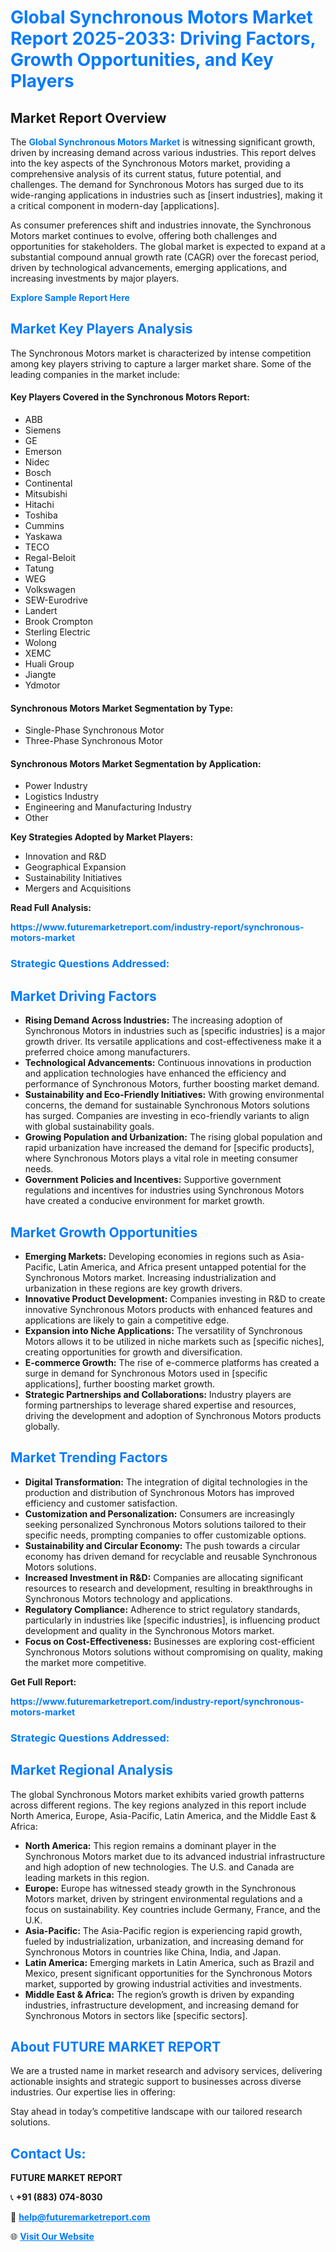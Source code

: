 <h1 style="color: #007BFF;">Global Synchronous Motors Market Report 2025-2033: Driving Factors, Growth Opportunities, and Key Players</h1>

<section id="overview">
<h2>Market Report Overview</h2>
<p>The <a href="https://www.futuremarketreport.com/industry-report/synchronous-motors-market" style="color: #007BFF; text-decoration: none;"><strong>Global Synchronous Motors Market</strong></a> is witnessing significant growth, driven by increasing demand across various industries. This report delves into the key aspects of the Synchronous Motors market, providing a comprehensive analysis of its current status, future potential, and challenges. The demand for Synchronous Motors has surged due to its wide-ranging applications in industries such as [insert industries], making it a critical component in modern-day [applications].</p>
<p>As consumer preferences shift and industries innovate, the Synchronous Motors market continues to evolve, offering both challenges and opportunities for stakeholders. The global market is expected to expand at a substantial compound annual growth rate (CAGR) over the forecast period, driven by technological advancements, emerging applications, and increasing investments by major players.</p>
</section>

<section id="overview">
<p><a href="https://www.futuremarketreport.com/request-sample/reportId=90016" style="color: #007BFF; text-decoration: none;"><strong>Explore Sample Report Here</strong></a></p>
</section>

<section id="key-players">
<h2 style="color: #007BFF;">Market Key Players Analysis</h2>
<p>The Synchronous Motors market is characterized by intense competition among key players striving to capture a larger market share. Some of the leading companies in the market include:</p>
<h4>Key Players Covered in the Synchronous Motors Report:</h4>
<ul><li>ABB</li><li>Siemens</li><li>GE</li><li>Emerson</li><li>Nidec</li><li>Bosch</li><li>Continental</li><li>Mitsubishi</li><li>Hitachi</li><li>Toshiba</li><li>Cummins</li><li>Yaskawa</li><li>TECO</li><li>Regal-Beloit</li><li>Tatung</li><li>WEG</li><li>Volkswagen</li><li>SEW-Eurodrive</li><li>Landert</li><li>Brook Crompton</li><li>Sterling Electric</li><li>Wolong</li><li>XEMC</li><li>Huali Group</li><li>Jiangte</li><li>Ydmotor</li></ul>
<h4>Synchronous Motors Market Segmentation by Type:</h4>
<ul><li>Single-Phase Synchronous Motor</li><li>Three-Phase Synchronous Motor</li></ul>

<h4>Synchronous Motors Market Segmentation by Application:</h4>
<ul><li>Power Industry</li><li>Logistics Industry</li><li>Engineering and Manufacturing Industry</li><li>Other</li></ul>
<p><strong>Key Strategies Adopted by Market Players:</strong></p>
<ul>
<li>Innovation and R&D</li>
<li>Geographical Expansion</li>
<li>Sustainability Initiatives</li>
<li>Mergers and Acquisitions</li>
</ul>
</section>

<section>
<p><strong>Read Full Analysis: </strong></p><a href="https://www.futuremarketreport.com/industry-report/synchronous-motors-market" style="color: #007BFF; text-decoration: none;"><strong>https://www.futuremarketreport.com/industry-report/synchronous-motors-market</strong></a>
<h3 style="color: #007BFF;">Strategic Questions Addressed:</h3>
</section>

<section id="driving-factors">
<h2 style="color: #007BFF;">Market Driving Factors</h2>
<ul>
<li><strong>Rising Demand Across Industries:</strong> The increasing adoption of Synchronous Motors in industries such as [specific industries] is a major growth driver. Its versatile applications and cost-effectiveness make it a preferred choice among manufacturers.</li>
<li><strong>Technological Advancements:</strong> Continuous innovations in production and application technologies have enhanced the efficiency and performance of Synchronous Motors, further boosting market demand.</li>
<li><strong>Sustainability and Eco-Friendly Initiatives:</strong> With growing environmental concerns, the demand for sustainable Synchronous Motors solutions has surged. Companies are investing in eco-friendly variants to align with global sustainability goals.</li>
<li><strong>Growing Population and Urbanization:</strong> The rising global population and rapid urbanization have increased the demand for [specific products], where Synchronous Motors plays a vital role in meeting consumer needs.</li>
<li><strong>Government Policies and Incentives:</strong> Supportive government regulations and incentives for industries using Synchronous Motors have created a conducive environment for market growth.</li>
</ul>
</section>

<section id="growth-opportunities">
<h2 style="color: #007BFF;">Market Growth Opportunities</h2>
<ul>
<li><strong>Emerging Markets:</strong> Developing economies in regions such as Asia-Pacific, Latin America, and Africa present untapped potential for the Synchronous Motors market. Increasing industrialization and urbanization in these regions are key growth drivers.</li>
<li><strong>Innovative Product Development:</strong> Companies investing in R&D to create innovative Synchronous Motors products with enhanced features and applications are likely to gain a competitive edge.</li>
<li><strong>Expansion into Niche Applications:</strong> The versatility of Synchronous Motors allows it to be utilized in niche markets such as [specific niches], creating opportunities for growth and diversification.</li>
<li><strong>E-commerce Growth:</strong> The rise of e-commerce platforms has created a surge in demand for Synchronous Motors used in [specific applications], further boosting market growth.</li>
<li><strong>Strategic Partnerships and Collaborations:</strong> Industry players are forming partnerships to leverage shared expertise and resources, driving the development and adoption of Synchronous Motors products globally.</li>
</ul>
</section>

<section id="trending-factors">
<h2 style="color: #007BFF;">Market Trending Factors</h2>
<ul>
<li><strong>Digital Transformation:</strong> The integration of digital technologies in the production and distribution of Synchronous Motors has improved efficiency and customer satisfaction.</li>
<li><strong>Customization and Personalization:</strong> Consumers are increasingly seeking personalized Synchronous Motors solutions tailored to their specific needs, prompting companies to offer customizable options.</li>
<li><strong>Sustainability and Circular Economy:</strong> The push towards a circular economy has driven demand for recyclable and reusable Synchronous Motors solutions.</li>
<li><strong>Increased Investment in R&D:</strong> Companies are allocating significant resources to research and development, resulting in breakthroughs in Synchronous Motors technology and applications.</li>
<li><strong>Regulatory Compliance:</strong> Adherence to strict regulatory standards, particularly in industries like [specific industries], is influencing product development and quality in the Synchronous Motors market.</li>
<li><strong>Focus on Cost-Effectiveness:</strong> Businesses are exploring cost-efficient Synchronous Motors solutions without compromising on quality, making the market more competitive.</li>
</ul>
</section>

<section>
<p><strong>Get Full Report: </strong></p><a href="https://www.futuremarketreport.com/industry-report/synchronous-motors-market" style="color: #007BFF; text-decoration: none;"><strong>https://www.futuremarketreport.com/industry-report/synchronous-motors-market</strong></a>
<h3 style="color: #007BFF;">Strategic Questions Addressed:</h3>
</section>


<section id="regional-analysis">
<h2 style="color: #007BFF;">Market Regional Analysis</h2>
<p>The global Synchronous Motors market exhibits varied growth patterns across different regions. The key regions analyzed in this report include North America, Europe, Asia-Pacific, Latin America, and the Middle East & Africa:</p>
<ul>
<li><strong>North America:</strong> This region remains a dominant player in the Synchronous Motors market due to its advanced industrial infrastructure and high adoption of new technologies. The U.S. and Canada are leading markets in this region.</li>
<li><strong>Europe:</strong> Europe has witnessed steady growth in the Synchronous Motors market, driven by stringent environmental regulations and a focus on sustainability. Key countries include Germany, France, and the U.K.</li>
<li><strong>Asia-Pacific:</strong> The Asia-Pacific region is experiencing rapid growth, fueled by industrialization, urbanization, and increasing demand for Synchronous Motors in countries like China, India, and Japan.</li>
<li><strong>Latin America:</strong> Emerging markets in Latin America, such as Brazil and Mexico, present significant opportunities for the Synchronous Motors market, supported by growing industrial activities and investments.</li>
<li><strong>Middle East & Africa:</strong> The region’s growth is driven by expanding industries, infrastructure development, and increasing demand for Synchronous Motors in sectors like [specific sectors].</li>
</ul>
</section>

<footer>
<h2 style="color: #007BFF;">About FUTURE MARKET REPORT</h2>
<p>We are a trusted name in market research and advisory services, delivering actionable insights and strategic support to businesses across diverse industries. Our expertise lies in offering:</p>

<p>Stay ahead in today’s competitive landscape with our tailored research solutions.</p>

<h2 style="color: #007BFF;">Contact Us:</h2>
<p><strong>FUTURE MARKET REPORT</strong></p>
<p>📞 <strong>+91 (883) 074-8030</strong></p>
<p>📧 <strong><a href="mailto:help@futuremarketreport.com" style="color: #007BFF;">help@futuremarketreport.com</a></strong></p>
<p>🌐 <strong><a href="https://www.futuremarketreport.com/" style="color: #007BFF;">Visit Our Website</a></strong></p>
</footer>